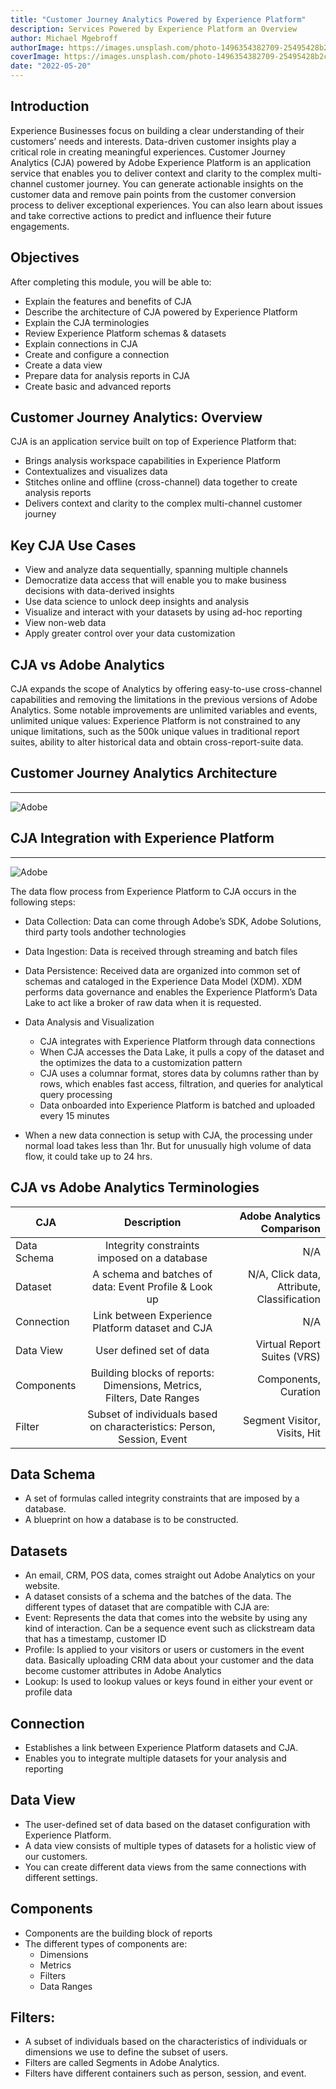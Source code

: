 ```yaml
---
title: "Customer Journey Analytics Powered by Experience Platform"
description: Services Powered by Experience Platform an Overview
author: Michael Mgebroff
authorImage: https://images.unsplash.com/photo-1496354382709-25495428b2c6?ixlib=rb-4.0.3&ixid=MnwxMjA3fDB8MHxwaG90by1wYWdlfHx8fGVufDB8fHx8&auto=format&fit=crop&w=2070&q=80
coverImage: https://images.unsplash.com/photo-1496354382709-25495428b2c6?ixlib=rb-4.0.3&ixid=MnwxMjA3fDB8MHxwaG90by1wYWdlfHx8fGVufDB8fHx8&auto=format&fit=crop&w=2070&q=80
date: "2022-05-20"
---
```


## Introduction

Experience Businesses focus on building a clear understanding of their customers’ needs and interests.
Data-driven customer insights play a critical role in creating meaningful experiences. Customer Journey
Analytics (CJA) powered by Adobe Experience Platform is an application service that enables you to
deliver context and clarity to the complex multi-channel customer journey. You can generate actionable
insights on the customer data and remove pain points from the customer conversion process to deliver
exceptional experiences. You can also learn about issues and take corrective actions to predict and
influence their future engagements.

## Objectives

After completing this module, you will be able to:

- Explain the features and benefits of CJA
- Describe the architecture of CJA powered by Experience Platform
- Explain the CJA terminologies
- Review Experience Platform schemas & datasets
- Explain connections in CJA
- Create and configure a connection
- Create a data view
- Prepare data for analysis reports in CJA
- Create basic and advanced reports

## Customer Journey Analytics: Overview

CJA is an application service built on top of Experience Platform that:

- Brings analysis workspace capabilities in Experience Platform
- Contextualizes and visualizes data
- Stitches online and offline (cross-channel) data together to create analysis reports
- Delivers context and clarity to the complex multi-channel customer journey

## Key CJA Use Cases

- View and analyze data sequentially, spanning multiple channels
- Democratize data access that will enable you to make business decisions with data-derived insights
- Use data science to unlock deep insights and analysis
- Visualize and interact with your datasets by using ad-hoc reporting
- View non-web data
- Apply greater control over your data customization

## CJA vs Adobe Analytics

CJA expands the scope of Analytics by offering easy-to-use cross-channel capabilities and removing the
limitations in the previous versions of Adobe Analytics. Some notable improvements are unlimited
variables and events, unlimited unique values: Experience Platform is not constrained to any unique
limitations, such as the 500k unique values in traditional report suites, ability to alter historical data and
obtain cross-report-suite data.

## Customer Journey Analytics Architecture

---

![Adobe](/images/customer-journey-analytics-img1.PNG "Customer Journey Analytics Architecture")

## CJA Integration with Experience Platform

---

![Adobe](/images/customer-journey-analytics-img2.PNG "CJA Integration with Experience Platform")

The data flow process from Experience Platform to CJA occurs in the following steps:

- Data Collection: Data can come through Adobe’s SDK, Adobe Solutions, third party tools andother technologies
- Data Ingestion: Data is received through streaming and batch files
- Data Persistence: Received data are organized into common set of schemas and cataloged in the Experience Data Model (XDM). XDM performs data governance and enables the Experience Platform’s Data Lake to act like a broker of raw data when it is requested.
- Data Analysis and Visualization

  - CJA integrates with Experience Platform through data connections
  - When CJA accesses the Data Lake, it pulls a copy of the dataset and the optimizes the data to a customization pattern
  - CJA uses a columnar format, stores data by columns rather than by rows, which enables fast access, filtration, and queries for analytical query processing
  - Data onboarded into Experience Platform is batched and uploaded every 15 minutes

- When a new data connection is setup with CJA, the processing under normal load takes less than 1hr. But for unusually high volume of data flow, it could take up to 24 hrs.

## CJA vs Adobe Analytics Terminologies

| CJA         |                              Description                               |                 Adobe Analytics Comparison |
| ----------- | :--------------------------------------------------------------------: | -----------------------------------------: |
| Data Schema |              Integrity constraints imposed on a database               |                                        N/A |
| Dataset     |         A schema and batches of data: Event Profile & Look up          | N/A, Click data, Attribute, Classification |
| Connection  |            Link between Experience Platform dataset and CJA            |                                        N/A |
| Data View   |                        User defined set of data                        |                Virtual Report Suites (VRS) |
| Components  | Building blocks of reports: Dimensions, Metrics, Filters, Date Ranges  |                       Components, Curation |
| Filter      | Subset of individuals based on characteristics: Person, Session, Event |               Segment Visitor, Visits, Hit |

## Data Schema

- A set of formulas called integrity constraints that are imposed by a database.
- A blueprint on how a database is to be constructed.

## Datasets

- An email, CRM, POS data, comes straight out Adobe Analytics on your website.
- A dataset consists of a schema and the batches of the data.
  The different types of dataset that are compatible with CJA are:
- Event: Represents the data that comes into the website by using any kind of interaction. Can be a sequence event such as clickstream data that has a timestamp, customer ID
- Profile: Is applied to your visitors or users or customers in the event data. Basically uploading CRM data about your customer and the data become customer attributes in Adobe Analytics
- Lookup: Is used to lookup values or keys found in either your event or profile data

## Connection

- Establishes a link between Experience Platform datasets and CJA.
- Enables you to integrate multiple datasets for your analysis and reporting

## Data View

- The user-defined set of data based on the dataset configuration with Experience Platform.
- A data view consists of multiple types of datasets for a holistic view of our customers.
- You can create different data views from the same connections with different settings.

## Components

- Components are the building block of reports
- The different types of components are:
  - Dimensions
  - Metrics
  - Filters
  - Data Ranges

## Filters:

- A subset of individuals based on the characteristics of individuals or dimensions we use to define the subset of users.
- Filters are called Segments in Adobe Analytics.
- Filters have different containers such as person, session, and event.
